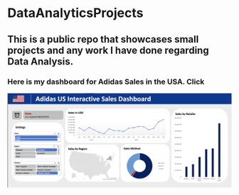 # DataAnalyticsProjects
## This is a public repo that showcases small projects and any work I have done regarding Data Analysis.
### Here is my dashboard for Adidas Sales in the USA. Click 
![alt text](https://github.com/rpatangay00/DataAnalyticsProjects/blob/34ee4e3ddbef05f7f4b1348ce9bd77e163736f03/AdidasSalesUSADashboard/Screenshot%202023-08-23%20at%204.36.42%20PM.png)
